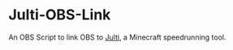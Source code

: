 # Julti-OBS-Link
An OBS Script to link OBS to [Julti](https://github.com/DuncanRuns/Julti), a Minecraft speedrunning tool.

